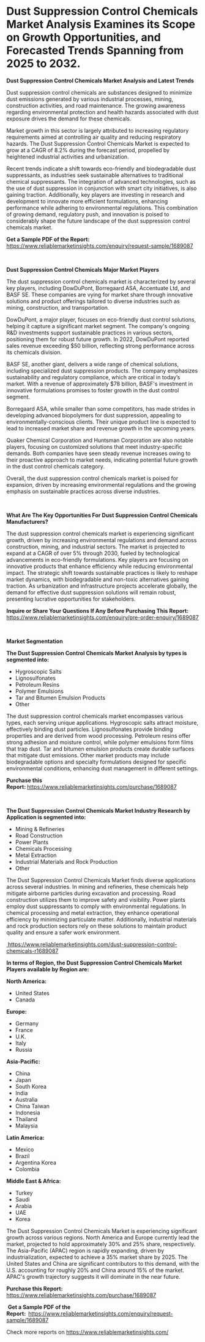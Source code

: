 <p><h1>Dust Suppression Control Chemicals Market Analysis Examines its Scope on Growth Opportunities, and Forecasted Trends Spanning from 2025 to 2032.</h1></p><p><strong>Dust Suppression Control Chemicals Market Analysis and Latest Trends</strong></p>
<p><p>Dust suppression control chemicals are substances designed to minimize dust emissions generated by various industrial processes, mining, construction activities, and road maintenance. The growing awareness regarding environmental protection and health hazards associated with dust exposure drives the demand for these chemicals. </p><p>Market growth in this sector is largely attributed to increasing regulatory requirements aimed at controlling air quality and reducing respiratory hazards. The Dust Suppression Control Chemicals Market is expected to grow at a CAGR of 8.2% during the forecast period, propelled by heightened industrial activities and urbanization.</p><p>Recent trends indicate a shift towards eco-friendly and biodegradable dust suppressants, as industries seek sustainable alternatives to traditional chemical suppressants. The integration of advanced technologies, such as the use of dust suppression in conjunction with smart city initiatives, is also gaining traction. Additionally, key players are investing in research and development to innovate more efficient formulations, enhancing performance while adhering to environmental regulations. This combination of growing demand, regulatory push, and innovation is poised to considerably shape the future landscape of the dust suppression control chemicals market.</p></p>
<p><strong>Get a Sample PDF of the Report:&nbsp;</strong> <a href="https://www.reliablemarketinsights.com/enquiry/request-sample/1689087?utm_campaign=3193&utm_medium=2&utm_source=Github&utm_content=ia&utm_term=26032025&utm_id=dust-suppression-control-chemicals">https://www.reliablemarketinsights.com/enquiry/request-sample/1689087</a></p>
<p>&nbsp;</p>
<p><strong>Dust Suppression Control Chemicals Major Market Players</strong></p>
<p><p>The dust suppression control chemicals market is characterized by several key players, including DowDuPont, Borregaard ASA, Accentuate Ltd, and BASF SE. These companies are vying for market share through innovative solutions and product offerings tailored to diverse industries such as mining, construction, and transportation.</p><p>DowDuPont, a major player, focuses on eco-friendly dust control solutions, helping it capture a significant market segment. The company's ongoing R&D investments support sustainable practices in various sectors, positioning them for robust future growth. In 2022, DowDuPont reported sales revenue exceeding $50 billion, reflecting strong performance across its chemicals division.</p><p>BASF SE, another giant, delivers a wide range of chemical solutions, including specialized dust suppression products. The company emphasizes sustainability and regulatory compliance, which are critical in today’s market. With a revenue of approximately $78 billion, BASF's investment in innovative formulations promises to foster growth in the dust control segment.</p><p>Borregaard ASA, while smaller than some competitors, has made strides in developing advanced biopolymers for dust suppression, appealing to environmentally-conscious clients. Their unique product line is expected to lead to increased market share and revenue growth in the upcoming years.</p><p>Quaker Chemical Corporation and Huntsman Corporation are also notable players, focusing on customized solutions that meet industry-specific demands. Both companies have seen steady revenue increases owing to their proactive approach to market needs, indicating potential future growth in the dust control chemicals category.</p><p>Overall, the dust suppression control chemicals market is poised for expansion, driven by increasing environmental regulations and the growing emphasis on sustainable practices across diverse industries.</p></p>
<p>&nbsp;</p>
<p><strong>What Are The Key Opportunities For Dust Suppression Control Chemicals Manufacturers?</strong></p>
<p><p>The dust suppression control chemicals market is experiencing significant growth, driven by increasing environmental regulations and demand across construction, mining, and industrial sectors. The market is projected to expand at a CAGR of over 5% through 2030, fueled by technological advancements in eco-friendly formulations. Key players are focusing on innovative products that enhance efficiency while reducing environmental impact. The strategic shift towards sustainable practices is likely to reshape market dynamics, with biodegradable and non-toxic alternatives gaining traction. As urbanization and infrastructure projects accelerate globally, the demand for effective dust suppression solutions will remain robust, presenting lucrative opportunities for stakeholders.</p></p>
<p><strong>Inquire or Share Your Questions If Any Before Purchasing This Report:</strong> <a href="https://www.reliablemarketinsights.com/enquiry/pre-order-enquiry/1689087?utm_campaign=3193&utm_medium=2&utm_source=Github&utm_content=ia&utm_term=26032025&utm_id=dust-suppression-control-chemicals">https://www.reliablemarketinsights.com/enquiry/pre-order-enquiry/1689087</a></p>
<p>&nbsp;</p>
<p><strong>Market Segmentation</strong></p>
<p><strong>The Dust Suppression Control Chemicals Market Analysis by types is segmented into:</strong></p>
<p><ul><li>Hygroscopic Salts</li><li>Lignosulfonates</li><li>Petroleum Resins</li><li>Polymer Emulsions</li><li>Tar and Bitumen Emulsion Products</li><li>Other</li></ul></p>
<p><p>The dust suppression control chemicals market encompasses various types, each serving unique applications. Hygroscopic salts attract moisture, effectively binding dust particles. Lignosulfonates provide binding properties and are derived from wood processing. Petroleum resins offer strong adhesion and moisture control, while polymer emulsions form films that trap dust. Tar and bitumen emulsion products create durable surfaces that mitigate dust emissions. Other market products may include biodegradable options and specialty formulations designed for specific environmental conditions, enhancing dust management in different settings.</p></p>
<p><strong>Purchase this Report:&nbsp;</strong><a href="https://www.reliablemarketinsights.com/purchase/1689087?utm_campaign=3193&utm_medium=2&utm_source=Github&utm_content=ia&utm_term=26032025&utm_id=dust-suppression-control-chemicals">https://www.reliablemarketinsights.com/purchase/1689087</a></p>
<p>&nbsp;</p>
<p><strong>The Dust Suppression Control Chemicals Market Industry Research by Application is segmented into:</strong></p>
<p><ul><li>Mining & Refineries</li><li>Road Construction</li><li>Power Plants</li><li>Chemicals Processing</li><li>Metal Extraction</li><li>Industrial Materials and Rock Production</li><li>Other</li></ul></p>
<p><p>The Dust Suppression Control Chemicals Market finds diverse applications across several industries. In mining and refineries, these chemicals help mitigate airborne particles during excavation and processing. Road construction utilizes them to improve safety and visibility. Power plants employ dust suppressants to comply with environmental regulations. In chemical processing and metal extraction, they enhance operational efficiency by minimizing particulate matter. Additionally, industrial materials and rock production sectors rely on these solutions to maintain product quality and ensure a safer work environment.</p></p>
<p><a href="https://www.reliablemarketinsights.com/dust-suppression-control-chemicals-r1689087?utm_campaign=3193&utm_medium=2&utm_source=Github&utm_content=ia&utm_term=26032025&utm_id=dust-suppression-control-chemicals">&nbsp;https://www.reliablemarketinsights.com/dust-suppression-control-chemicals-r1689087</a></p>
<p><strong>In terms of Region, the Dust Suppression Control Chemicals Market Players available by Region are:</strong></p>
<p>
    <p> <strong> North America: </strong>
        <ul>
            <li>United States</li>
            <li>Canada</li>
        </ul>
        </p> 
    <p> <strong> Europe: </strong>
        <ul>
            <li>Germany</li>
            <li>France</li>
            <li>U.K.</li>
            <li>Italy</li>
            <li>Russia</li>
        </ul>
        </p> 
    <p> <strong> Asia-Pacific: </strong>
        <ul>
            <li>China</li>
            <li>Japan</li>
            <li>South Korea</li>
            <li>India</li>
            <li>Australia</li>
            <li>China Taiwan</li>
            <li>Indonesia</li>
            <li>Thailand</li>
            <li>Malaysia</li>
        </ul>
        </p> 
    <p> <strong> Latin America: </strong>
        <ul>
            <li>Mexico</li>
            <li>Brazil</li>
            <li>Argentina Korea</li>
            <li>Colombia</li>
        </ul>
        </p> 
    <p> <strong> Middle East & Africa: </strong>
        <ul>
            <li>Turkey</li>
            <li>Saudi</li>
            <li>Arabia</li>
            <li>UAE</li>
            <li>Korea</li>
        </ul>
    </p>
    </p>
<p><p>The Dust Suppression Control Chemicals Market is experiencing significant growth across various regions. North America and Europe currently lead the market, projected to hold approximately 30% and 25% share, respectively. The Asia-Pacific (APAC) region is rapidly expanding, driven by industrialization, expected to achieve a 35% market share by 2025. The United States and China are significant contributors to this demand, with the U.S. accounting for roughly 20% and China around 15% of the market. APAC's growth trajectory suggests it will dominate in the near future.</p></p>
<p><strong>Purchase this Report: </strong><a href="https://www.reliablemarketinsights.com/purchase/1689087?utm_campaign=3193&utm_medium=2&utm_source=Github&utm_content=ia&utm_term=26032025&utm_id=dust-suppression-control-chemicals">https://www.reliablemarketinsights.com/purchase/1689087</a></p>
<p>&nbsp;<strong>Get a Sample PDF of the Report:&nbsp;&nbsp;</strong><a href="https://www.reliablemarketinsights.com/enquiry/request-sample/1689087?utm_campaign=3193&utm_medium=2&utm_source=Github&utm_content=ia&utm_term=26032025&utm_id=dust-suppression-control-chemicals">https://www.reliablemarketinsights.com/enquiry/request-sample/1689087</a></p>
<p><strong></strong></p>
<p>Check more reports on <a href="https://www.reliablemarketinsights.com/?utm_campaign=3193&utm_medium=2&utm_source=Github&utm_content=ia&utm_term=26032025&utm_id=dust-suppression-control-chemicals">https://www.reliablemarketinsights.com/</a></p>